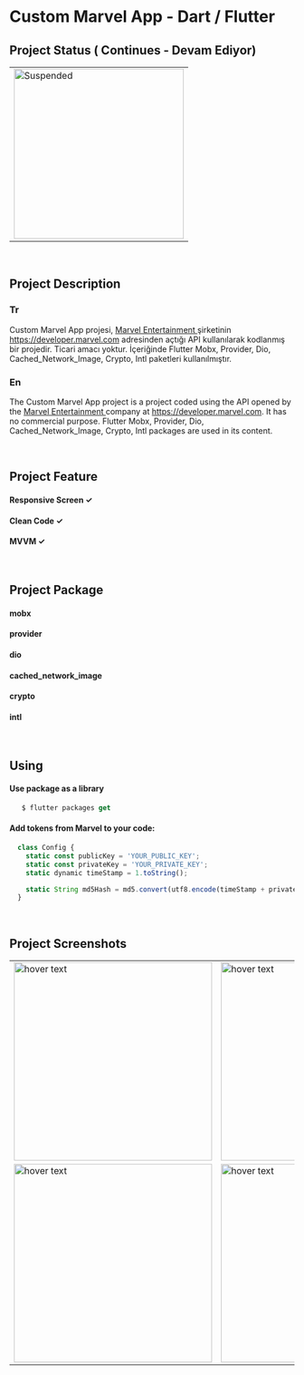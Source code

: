 # Custom Marvel App - Dart / Flutter


## Project Status ( Continues - Devam Ediyor)

<table>
  <tr>
     <td><img src="https://user-images.githubusercontent.com/17275354/169695742-ab0664fc-28a6-42f9-8d2f-a342aef5a62c.gif" alt="Suspended" width="300"></td>
  </tr> 
</table>

</br>

## Project Description

### Tr
Custom Marvel App projesi, <a href="https://www.marvel.com"> Marvel Entertainment </a> şirketinin https://developer.marvel.com adresinden açtığı API kullanılarak kodlanmış bir projedir. Ticari amacı yoktur. İçeriğinde  Flutter Mobx, Provider, Dio, Cached_Network_Image, Crypto, Intl paketleri kullanılmıştır. 
</br>
### En
The Custom Marvel App project is a project coded using the API opened by the <a href="https://www.marvel.com"> Marvel Entertainment </a> company at https://developer.marvel.com. It has no commercial purpose. Flutter Mobx, Provider, Dio, Cached_Network_Image, Crypto, Intl packages are used in its content.




</br>

## Project Feature

#### Responsive Screen ✓
#### Clean Code ✓
#### MVVM ✓


</br>

## Project Package

#### mobx
#### provider
#### dio
#### cached_network_image
#### crypto
#### intl


</br>

## Using


#### Use package as a library
```js
   $ flutter packages get
```

#### Add tokens from Marvel to your code:
```js
  class Config {
    static const publicKey = 'YOUR_PUBLIC_KEY';
    static const privateKey = 'YOUR_PRIVATE_KEY';
    static dynamic timeStamp = 1.toString();

    static String md5Hash = md5.convert(utf8.encode(timeStamp + privateKey + publicKey)).toString();
  }

```

</br>

## Project Screenshots

<table>

  <tr>
     <td><img src="https://user-images.githubusercontent.com/17275354/169696434-011f7ee4-6ee5-40b4-ac7e-42e05bac98cb.jpg" width="350" title="hover text"></td>
    <td><img src="https://user-images.githubusercontent.com/17275354/169696448-69f93249-4c62-477c-8fc9-ebce4c8a9f0c.jpg" width="350" title="hover text"></td>
    <td><img src="https://user-images.githubusercontent.com/17275354/169696501-9972d983-e7a5-4efb-82ba-a0bec84027ff.jpg" width="350" title="hover text"></td>
  </tr>
  <tr>
     <td><img src="https://user-images.githubusercontent.com/17275354/169696463-9571a225-be4f-485b-b5a1-4c5bda7bf13d.jpg" width="350" title="hover text"></td>
    <td><img src="https://user-images.githubusercontent.com/17275354/169696522-ad5ecfa8-a5a5-4c95-a587-b98c5a70f99f.jpg" width="350" title="hover text"></td>
    <td><img src="https://user-images.githubusercontent.com/17275354/169696531-0a9d37eb-1640-41dd-a0aa-9132eb096cc1.jpg" width="350" title="hover text"></td>
     <td><img src="https://user-images.githubusercontent.com/17275354/169696536-6ff7245b-d833-4a13-bc2d-1dbb3ccc04f9.jpg" width="350" title="hover text"></td>
  </tr>
</table>
